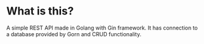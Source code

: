 # What is this?

A simple REST API made in Golang with Gin framework. It has connection to a database provided by Gorn and CRUD functionality.
